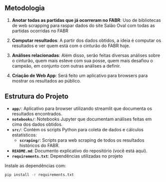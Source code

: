 ## Metodologia

1. **Anotar todas as partidas que já ocorreram no FABR**: Uso de bibliotecas de web scrapping para raspar dados do site Salão Oval com todas as partidas ocorridas no FABR
   
2. **Computar resultados**: A partir dos dados obtidos, a ideia é computar os resultados e ver quem está com o cinturão do FABR hoje.

3. **Análises relacionadas**: Além disso, serão feitas diversas análises sobre o cinturão, quem mais esteve com sua posse, quem mais desafiou o campeão, em conjunto com outras análises a definir.

4. **Criação de Web App**: Será feito um aplicativo para browsers para mostrar os resultados ao público.

## Estrutura do Projeto

- **`app/`**: Aplicativo para browser utilizando streamlit que documenta os resultados encontrados.
- **`notebooks/`**: Notebooks Jupyter que documentam análises feitas em cima dos dados obtidos.
- **`src/`**: Contém os scripts Python para coleta de dados e cálculos estatísticos:
  - **`scraping/`**: Scripts para web scraping de todos os resultados históricos do FABR.
- **`README.md`**: Documento explicativo do repositório (você está aqui).
- **`requirements.txt`**: Dependências utilizadas no projeto 


Instale as dependências com:
```bash
pip install -r requirements.txt
